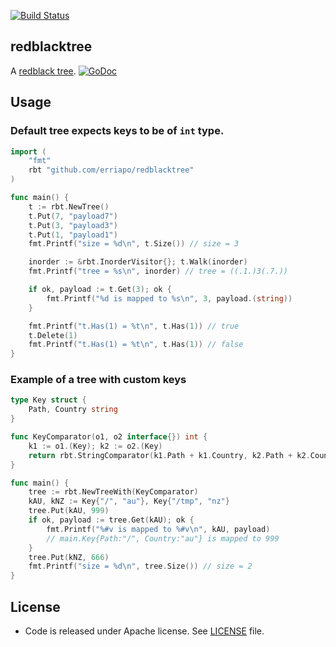 [![Build Status](https://secure.travis-ci.org/erriapo/redblacktree.png)](https://travis-ci.org/erriapo/redblacktree) 

## redblacktree

A [redblack tree](http://en.wikipedia.org/wiki/Red%E2%80%93black_tree). [![GoDoc](https://godoc.org/github.com/erriapo/redblacktree?status.png)](https://godoc.org/github.com/erriapo/redblacktree)

## Usage

### Default tree expects keys to be of `int` type. 

```go
import (
    "fmt"
    rbt "github.com/erriapo/redblacktree"
)

func main() {
    t := rbt.NewTree()
    t.Put(7, "payload7")
    t.Put(3, "payload3")
    t.Put(1, "payload1")
    fmt.Printf("size = %d\n", t.Size()) // size = 3

    inorder := &rbt.InorderVisitor{}; t.Walk(inorder)
    fmt.Printf("tree = %s\n", inorder) // tree = ((.1.)3(.7.))

    if ok, payload := t.Get(3); ok {
        fmt.Printf("%d is mapped to %s\n", 3, payload.(string))
    }

    fmt.Printf("t.Has(1) = %t\n", t.Has(1)) // true
    t.Delete(1)
    fmt.Printf("t.Has(1) = %t\n", t.Has(1)) // false
}
```

### Example of a tree with custom keys

```go
type Key struct {
    Path, Country string
}

func KeyComparator(o1, o2 interface{}) int {
    k1 := o1.(Key); k2 := o2.(Key)
    return rbt.StringComparator(k1.Path + k1.Country, k2.Path + k2.Country)
}

func main() {
    tree := rbt.NewTreeWith(KeyComparator)
    kAU, kNZ := Key{"/", "au"}, Key{"/tmp", "nz"}
    tree.Put(kAU, 999)
    if ok, payload := tree.Get(kAU); ok {
        fmt.Printf("%#v is mapped to %#v\n", kAU, payload)
        // main.Key{Path:"/", Country:"au"} is mapped to 999
    }
    tree.Put(kNZ, 666)
    fmt.Printf("size = %d\n", tree.Size()) // size = 2
}
```

## License

* Code is released under Apache license. See [LICENSE][license] file.

[license]: https://github.com/erriapo/redblacktree/blob/master/LICENSE
